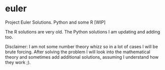 # euler
Project Euler Solutions. Python and some R [WIP]

The R solutions are very old. The Python solutions I am updating and adding too. 

Disclaimer: I am not some number theory whizz so in a lot of cases I will be brute forcing. After solving the problem
I will look into the mathematical theory and sometimes add additional solutions, assuming I understand how they work ;). 


